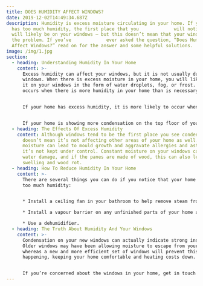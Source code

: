 ```yaml
---
title: DOES HUMIDITY AFFECT WINDOWS?
date: 2019-12-02T14:49:34.687Z
description: Humidity is excess moisture circulating in your home. If your home
  has too much humidity, the first place that you             will notice this
  will likely be on your windows — but this doesn’t mean that your windows are
  the problem. If you’ve             ever asked the question, “Does Humidity
  Affect Windows?” read on for the answer and some helpful solutions.
image: /img/1.jpg
section:
  - heading: Understanding Humidity In Your Home
    content: >-
      Excess humidity can affect your windows, but it is not usually due to your
      windows. When there is excess moisture in your home, you will likely see
      it on your windows in the form of water droplets, fog, or frost. This
      occurs when there is more humidity in your home than is necessary.


      If your home has excess humidity, it is more likely to occur when it’s cold outside because the warm, humid air inside comes into contact with a cold surface — your windows. In many cases, homeowners think that there is something wrong with their windows, but this is not always the case.


      If your home is showing more condensation on the top floor of your home and you can see dark edges on carpeting, you likely have an insulation issue.
  - heading: The Effects Of Excess Humidity
    content: Although windows tend to be the first place you see condensation, it
      doesn’t mean it’s not affecting other areas of your home as well. Excess
      moisture can lead to mould growth and aggravate allergies and asthma if
      it’s not kept under control. Constant moisture on your windows can cause
      water damage, and if the panes are made of wood, this can also lead to
      swelling and wood rot.
  - heading: How To Reduce Humidity In Your Home
    content: >-
      There are several things you can do if you notice that your home may have
      too much humidity:


      * Install a ceiling fan in your bathroom to help remove steam from your shower or bath.

      * Install a vapour barrier on any unfinished parts of your home and behind walls, if possible.

      * Use a dehumidifier.
  - heading: The Truth About Humidity And Your Windows
    content: >-
      Condensation on your new windows can actually indicate strong insulation.
      Older windows may have been allowing moisture to escape from your house,
      whereas a new and more efficient set of windows will prevent this from
      happening, keeping your home comfortable and heating costs down.


      If you’re concerned about the windows in your home, get in touch with the team at Oakville Windows and Doors for a free quote.
---
```

